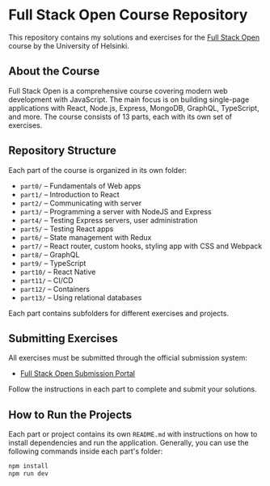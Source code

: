 # Full Stack Open Course Repository

This repository contains my solutions and exercises for the [Full Stack Open](https://fullstackopen.com/) course by the University of Helsinki.

## About the Course

Full Stack Open is a comprehensive course covering modern web development with JavaScript. The main focus is on building single-page applications with React, Node.js, Express, MongoDB, GraphQL, TypeScript, and more. The course consists of 13 parts, each with its own set of exercises.

## Repository Structure

Each part of the course is organized in its own folder:

- `part0/` – Fundamentals of Web apps
- `part1/` – Introduction to React
- `part2/` – Communicating with server
- `part3/` – Programming a server with NodeJS and Express
- `part4/` – Testing Express servers, user administration
- `part5/` – Testing React apps
- `part6/` – State management with Redux
- `part7/` – React router, custom hooks, styling app with CSS and Webpack
- `part8/` – GraphQL
- `part9/` – TypeScript
- `part10/` – React Native
- `part11/` – CI/CD
- `part12/` – Containers
- `part13/` – Using relational databases

Each part contains subfolders for different exercises and projects.

## Submitting Exercises

All exercises must be submitted through the official submission system:

- [Full Stack Open Submission Portal](https://studies.cs.helsinki.fi/stats/courses/fullstackopen/submissions)

Follow the instructions in each part to complete and submit your solutions.

## How to Run the Projects

Each part or project contains its own `README.md` with instructions on how to install dependencies and run the application. Generally, you can use the following commands inside each part's folder:

```sh
npm install
npm run dev